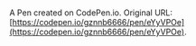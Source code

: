 # 

A Pen created on CodePen.io. Original URL: [https://codepen.io/gznnb6666/pen/eYyVPOe](https://codepen.io/gznnb6666/pen/eYyVPOe).


